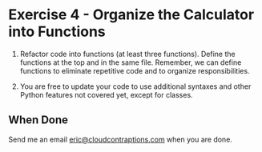 # Exercise 4 - Organize the Calculator into Functions

1. Refactor code into functions (at least three functions). Define the functions at the top and in the same file. Remember, we can define functions to eliminate repetitive code and to organize responsibilities.

2. You are free to update your code to use additional syntaxes and other Python features not covered yet, except for classes.

## When Done

Send me an email [eric@cloudcontraptions.com](mailto:eric@cloudcontraptions.com) when you are done.
